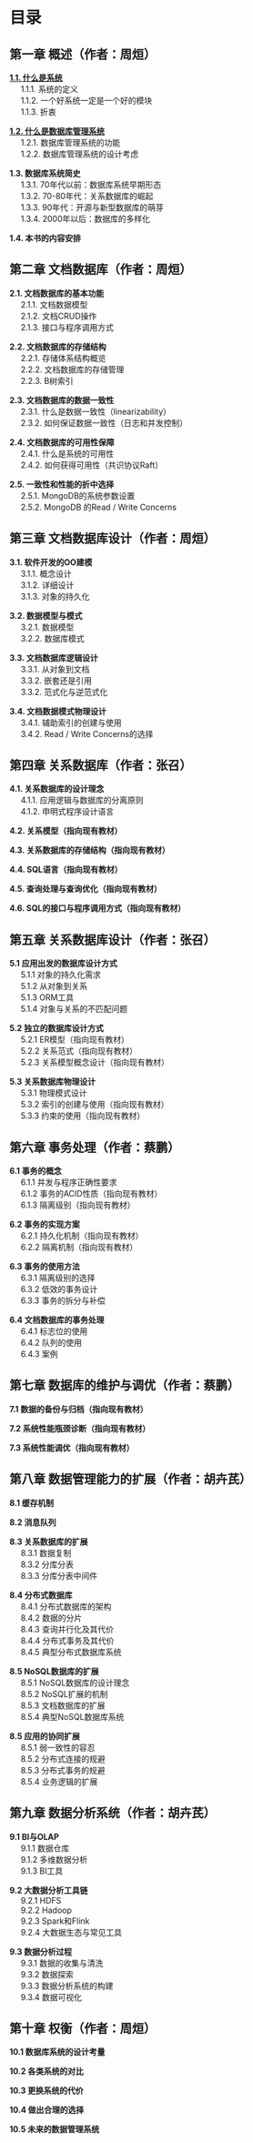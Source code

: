 # 目录

## 第一章 概述（作者：周烜）
__[1.1. 什么是系统](chapter1.1.md)__  
&nbsp;&nbsp;&nbsp;&nbsp; 1.1.1. 系统的定义  
&nbsp;&nbsp;&nbsp;&nbsp; 1.1.2. 一个好系统一定是一个好的模块  
&nbsp;&nbsp;&nbsp;&nbsp; 1.1.3. 折衷  

__[1.2. 什么是数据库管理系统](chapter1.2.md)__   
&nbsp;&nbsp;&nbsp;&nbsp; 1.2.1. 数据库管理系统的功能  
&nbsp;&nbsp;&nbsp;&nbsp; 1.2.2. 数据库管理系统的设计考虑  

__1.3. 数据库系统简史__  
&nbsp;&nbsp;&nbsp;&nbsp; 1.3.1. 70年代以前：数据库系统早期形态  
&nbsp;&nbsp;&nbsp;&nbsp; 1.3.2. 70-80年代：关系数据库的崛起  
&nbsp;&nbsp;&nbsp;&nbsp; 1.3.3. 90年代：开源与新型数据库的萌芽  
&nbsp;&nbsp;&nbsp;&nbsp; 1.3.4. 2000年以后：数据库的多样化  

__1.4. 本书的内容安排__
	
## 第二章 文档数据库（作者：周烜）
__2.1. 文档数据库的基本功能__  
&nbsp;&nbsp;&nbsp;&nbsp; 2.1.1. 文档数据模型  
&nbsp;&nbsp;&nbsp;&nbsp; 2.1.2. 文档CRUD操作  
&nbsp;&nbsp;&nbsp;&nbsp; 2.1.3. 接口与程序调用方式  

__2.2. 文档数据库的存储结构__  
&nbsp;&nbsp;&nbsp;&nbsp; 2.2.1. 存储体系结构概览  
&nbsp;&nbsp;&nbsp;&nbsp; 2.2.2. 文档数据库的存储管理  
&nbsp;&nbsp;&nbsp;&nbsp; 2.2.3. B树索引  

__2.3. 文档数据库的数据一致性__  
&nbsp;&nbsp;&nbsp;&nbsp; 2.3.1. 什么是数据一致性（linearizability）  
&nbsp;&nbsp;&nbsp;&nbsp; 2.3.2. 如何保证数据一致性（日志和并发控制）  

__2.4. 文档数据库的可用性保障__  
&nbsp;&nbsp;&nbsp;&nbsp; 2.4.1. 什么是系统的可用性  
&nbsp;&nbsp;&nbsp;&nbsp; 2.4.2. 如何获得可用性（共识协议Raft） 

__2.5. 一致性和性能的折中选择__  
&nbsp;&nbsp;&nbsp;&nbsp; 2.5.1. MongoDB的系统参数设置  
&nbsp;&nbsp;&nbsp;&nbsp; 2.5.2. MongoDB 的Read / Write Concerns  
		
## 第三章 文档数据库设计（作者：周烜）
__3.1. 软件开发的OO建模__  
&nbsp;&nbsp;&nbsp;&nbsp; 3.1.1. 概念设计  
&nbsp;&nbsp;&nbsp;&nbsp; 3.1.2. 详细设计  
&nbsp;&nbsp;&nbsp;&nbsp; 3.1.3. 对象的持久化  

__3.2. 数据模型与模式__  
&nbsp;&nbsp;&nbsp;&nbsp; 3.2.1. 数据模型  
&nbsp;&nbsp;&nbsp;&nbsp; 3.2.2. 数据库模式  

__3.3. 文档数据库逻辑设计__  
&nbsp;&nbsp;&nbsp;&nbsp; 3.3.1. 从对象到文档  
&nbsp;&nbsp;&nbsp;&nbsp; 3.3.2. 嵌套还是引用  
&nbsp;&nbsp;&nbsp;&nbsp; 3.3.2. 范式化与逆范式化  

__3.4. 文档数据模式物理设计__  
&nbsp;&nbsp;&nbsp;&nbsp; 3.4.1. 辅助索引的创建与使用  
&nbsp;&nbsp;&nbsp;&nbsp; 3.4.2. Read / Write Concerns的选择  
		
## 第四章 关系数据库（作者：张召）
__4.1. 关系数据库的设计理念__  
&nbsp;&nbsp;&nbsp;&nbsp; 4.1.1. 应用逻辑与数据库的分离原则  
&nbsp;&nbsp;&nbsp;&nbsp; 4.1.2. 申明式程序设计语言  

__4.2. 关系模型（指向现有教材）__

__4.3. 关系数据库的存储结构（指向现有教材）__  

__4.4. SQL语言（指向现有教材）__  

__4.5. 查询处理与查询优化（指向现有教材）__  

__4.6. SQL的接口与程序调用方式（指向现有教材）__  
	
## 第五章 关系数据库设计（作者：张召）
__5.1 应用出发的数据库设计方式__  
&nbsp;&nbsp;&nbsp;&nbsp; 5.1.1 对象的持久化需求  
&nbsp;&nbsp;&nbsp;&nbsp; 5.1.2 从对象到关系  
&nbsp;&nbsp;&nbsp;&nbsp; 5.1.3 ORM工具  
&nbsp;&nbsp;&nbsp;&nbsp; 5.1.4 对象与关系的不匹配问题  

__5.2 独立的数据库设计方式__  
&nbsp;&nbsp;&nbsp;&nbsp; 5.2.1 ER模型（指向现有教材）  
&nbsp;&nbsp;&nbsp;&nbsp; 5.2.2 关系范式（指向现有教材）  
&nbsp;&nbsp;&nbsp;&nbsp; 5.2.3 关系模型概念设计（指向现有教材）  

__5.3 关系数据库物理设计__  
&nbsp;&nbsp;&nbsp;&nbsp; 5.3.1 物理模式设计  
&nbsp;&nbsp;&nbsp;&nbsp; 5.3.2 索引的创建与使用（指向现有教材）  
&nbsp;&nbsp;&nbsp;&nbsp; 5.3.3 约束的使用（指向现有教材）  

## 第六章 事务处理（作者：蔡鹏）
__6.1 事务的概念__  
&nbsp;&nbsp;&nbsp;&nbsp; 6.1.1 并发与程序正确性要求  
&nbsp;&nbsp;&nbsp;&nbsp; 6.1.2 事务的ACID性质（指向现有教材）  
&nbsp;&nbsp;&nbsp;&nbsp; 6.1.3 隔离级别（指向现有教材）  

__6.2 事务的实现方案__  
&nbsp;&nbsp;&nbsp;&nbsp; 6.2.1 持久化机制（指向现有教材）  
&nbsp;&nbsp;&nbsp;&nbsp; 6.2.2 隔离机制（指向现有教材）  

__6.3 事务的使用方法__  
&nbsp;&nbsp;&nbsp;&nbsp; 6.3.1 隔离级别的选择  
&nbsp;&nbsp;&nbsp;&nbsp; 6.3.2 低效的事务设计  
&nbsp;&nbsp;&nbsp;&nbsp; 6.3.3 事务的拆分与补偿  

__6.4 文档数据库的事务处理__  
&nbsp;&nbsp;&nbsp;&nbsp; 6.4.1 标志位的使用  
&nbsp;&nbsp;&nbsp;&nbsp; 6.4.2 队列的使用  
&nbsp;&nbsp;&nbsp;&nbsp; 6.4.3 案例  

## 第七章 数据库的维护与调优（作者：蔡鹏）
__7.1 数据的备份与归档（指向现有教材）__

__7.2 系统性能瓶颈诊断（指向现有教材）__

__7.3 系统性能调优（指向现有教材）__  

## 第八章 数据管理能力的扩展（作者：胡卉芪）
__8.1 缓存机制__

__8.2 消息队列__  

__8.3 关系数据库的扩展__  
&nbsp;&nbsp;&nbsp;&nbsp; 8.3.1 数据复制  
&nbsp;&nbsp;&nbsp;&nbsp; 8.3.2 分库分表  
&nbsp;&nbsp;&nbsp;&nbsp; 8.3.3 分库分表中间件  

__8.4 分布式数据库__  
&nbsp;&nbsp;&nbsp;&nbsp; 8.4.1 分布式数据库的架构  
&nbsp;&nbsp;&nbsp;&nbsp; 8.4.2 数据的分片  
&nbsp;&nbsp;&nbsp;&nbsp; 8.4.3 查询并行化及其代价  
&nbsp;&nbsp;&nbsp;&nbsp; 8.4.4 分布式事务及其代价  
&nbsp;&nbsp;&nbsp;&nbsp; 8.4.5 典型分布式数据库系统  

__8.5 NoSQL数据库的扩展__  
&nbsp;&nbsp;&nbsp;&nbsp; 8.5.1 NoSQL数据库的设计理念  
&nbsp;&nbsp;&nbsp;&nbsp; 8.5.2 NoSQL扩展的机制  
&nbsp;&nbsp;&nbsp;&nbsp; 8.5.3 文档数据库的扩展  
&nbsp;&nbsp;&nbsp;&nbsp; 8.5.4 典型NoSQL数据库系统  

__8.5 应用的协同扩展__  
&nbsp;&nbsp;&nbsp;&nbsp; 8.5.1 弱一致性的容忍  
&nbsp;&nbsp;&nbsp;&nbsp; 8.5.2 分布式连接的规避  
&nbsp;&nbsp;&nbsp;&nbsp; 8.5.3 分布式事务的规避  
&nbsp;&nbsp;&nbsp;&nbsp; 8.5.4 业务逻辑的扩展  
		
## 第九章 数据分析系统（作者：胡卉芪）
__9.1 BI与OLAP__  
&nbsp;&nbsp;&nbsp;&nbsp; 9.1.1 数据仓库  
&nbsp;&nbsp;&nbsp;&nbsp; 9.1.2 多维数据分析  
&nbsp;&nbsp;&nbsp;&nbsp; 9.1.3 BI工具  

__9.2 大数据分析工具链__  
&nbsp;&nbsp;&nbsp;&nbsp; 9.2.1 HDFS  
&nbsp;&nbsp;&nbsp;&nbsp; 9.2.2 Hadoop  
&nbsp;&nbsp;&nbsp;&nbsp; 9.2.3 Spark和Flink  
&nbsp;&nbsp;&nbsp;&nbsp; 9.2.4 大数据生态与常见工具  

__9.3 数据分析过程__  
&nbsp;&nbsp;&nbsp;&nbsp; 9.3.1 数据的收集与清洗  
&nbsp;&nbsp;&nbsp;&nbsp; 9.3.2 数据探索  
&nbsp;&nbsp;&nbsp;&nbsp; 9.3.3 数据分析系统的构建  
&nbsp;&nbsp;&nbsp;&nbsp; 9.3.4 数据可视化  

## 第十章 权衡（作者：周烜）
__10.1 数据库系统的设计考量__  

__10.2 各类系统的对比__  

__10.3 更换系统的代价__  

__10.4 做出合理的选择__  

__10.5 未来的数据管理系统__  
 
